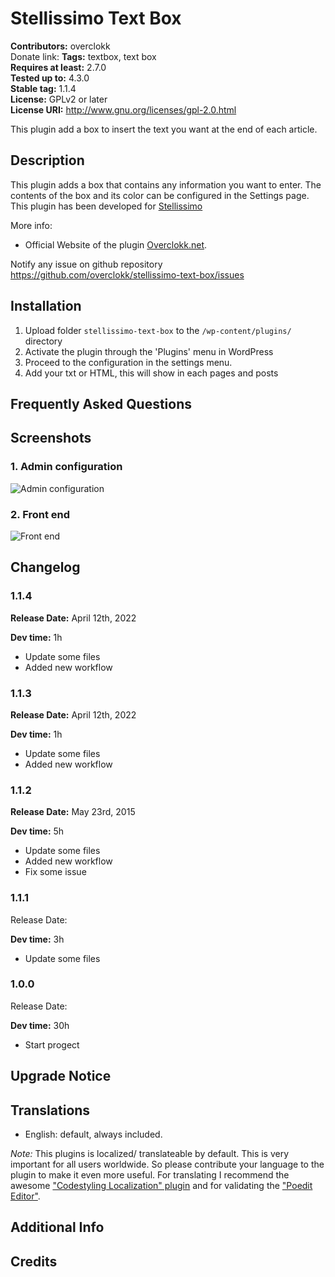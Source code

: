# Stellissimo Text Box #
**Contributors:** overclokk  
Donate link:
**Tags:** textbox, text box  
**Requires at least:** 2.7.0  
**Tested up to:** 4.3.0  
**Stable tag:** 1.1.4  
**License:** GPLv2 or later  
**License URI:** http://www.gnu.org/licenses/gpl-2.0.html  

This plugin add a box to insert the text you want at the end of each article.

## Description ##

This plugin adds a box that contains any information you want to enter.
The contents of the box and its color can be configured in the Settings page.
This plugin has been developed for <a href="http://www.stellissimo.biz">Stellissimo</a>

More info:

* Official Website of the plugin [Overclokk.net](http://www.overclokk.net/stellissimo-text-box-per-wordpress).

Notify any issue on github repository https://github.com/overclokk/stellissimo-text-box/issues

## Installation ##


1. Upload folder `stellissimo-text-box` to the `/wp-content/plugins/` directory
2. Activate the plugin through the 'Plugins' menu in WordPress
3. Proceed to the configuration in the settings menu.
4. Add your txt or HTML, this will show in each pages and posts

## Frequently Asked Questions ##


## Screenshots ##

### 1. Admin configuration ###
![Admin configuration](http://s.wordpress.org/extend/plugins/stellissimo-text-box/screenshot-1.png)

### 2. Front end ###
![Front end](http://s.wordpress.org/extend/plugins/stellissimo-text-box/screenshot-2.png)


## Changelog ##

### 1.1.4 ###
**Release Date:** April 12th, 2022  

**Dev time:** 1h  

* Update some files
* Added new workflow

### 1.1.3 ###
**Release Date:** April 12th, 2022  

**Dev time:** 1h  

* Update some files
* Added new workflow

### 1.1.2 ###
**Release Date:** May 23rd, 2015  

**Dev time:** 5h  

* Update some files
* Added new workflow
* Fix some issue

### 1.1.1 ###
Release Date: 

**Dev time:** 3h  

* Update some files

### 1.0.0 ###
Release Date: 

**Dev time:** 30h  

* Start progect

## Upgrade Notice ##


## Translations ##
 
* English: default, always included.

*Note:* This plugins is localized/ translateable by default. This is very important for all users worldwide. So please contribute your language to the plugin to make it even more useful. For translating I recommend the awesome ["Codestyling Localization" plugin](http://wordpress.org/extend/plugins/codestyling-localization/) and for validating the ["Poedit Editor"](http://www.poedit.net/).

## Additional Info ##


## Credits ##